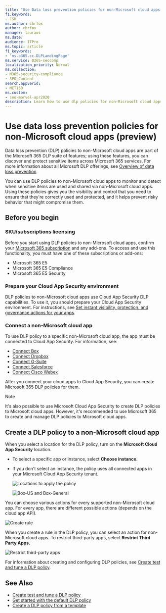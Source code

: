 ```yaml
---
title: "Use Data loss prevention policies for non-Microsoft cloud apps (preview)"
f1.keywords:
- CSH
ms.author: chrfox
author: chrfox
manager: laurawi
ms.date: 
audience: ITPro
ms.topic: article
f1_keywords:
- 'ms.o365.cc.DLPLandingPage'
ms.service: O365-seccomp
localization_priority: Normal
ms.collection: 
- M365-security-compliance
- SPO_Content
search.appverid: 
- MET150
ms.custom:
- seo-marvel-apr2020
description: Learn how to use dlp policies for non-Microsoft cloud apps.
---
```


# Use data loss prevention policies for non-Microsoft cloud apps (preview)

Data loss prevention (DLP) policies to non-Microsoft cloud apps are part of the Microsoft 365 DLP suite of features; using these features, you can discover and protect sensitive items across Microsoft 365 services. For more information about all Microsoft DLP offerings, see [Overview of data loss prevention](./data-loss-prevention-policies.md?view=o365-worldwide).

You can use DLP policies to non-Microsoft cloud apps to monitor and detect when sensitive items are used and shared via non-Microsoft cloud apps. Using these policies gives you the visibility and control that you need to ensure that they're correctly used and protected, and it helps prevent risky behavior that might compromise them.

## Before you begin

### SKU/subscriptions licensing

Before you start using DLP policies to non-Microsoft cloud apps, confirm your [Microsoft 365 subscription](https://www.microsoft.com/microsoft-365/compare-microsoft-365-enterprise-plans?rtc=1) and any add-ons. To access and use this functionality, you must have one of these subscriptions or add-ons:

- Microsoft 365 E5
- Microsoft 365 E5 Compliance
- Microsoft 365 E5 Security

### Prepare your Cloud App Security environment

DLP policies to non-Microsoft cloud apps use Cloud App Security DLP capabilities. To use it, you should prepare your Cloud App Security environment. For instructions, see [Set instant visibility, protection, and governance actions for your apps](/cloud-app-security/getting-started-with-cloud-app-security#step-1-set-instant-visibility-protection-and-governance-actions-for-your-apps).

### Connect a non-Microsoft cloud app

To use DLP policy to a specific non-Microsoft cloud app, the app must be connected to Cloud App Security. For information, see:

- [Connect Box](/cloud-app-security/connect-box-to-microsoft-cloud-app-security)
- [Connect Dropbox](/cloud-app-security/connect-dropbox-to-microsoft-cloud-app-security)
- [Connect G-Suite](/cloud-app-security/connect-google-apps-to-microsoft-cloud-app-security)
- [Connect Salesforce](/cloud-app-security/connect-salesforce-to-microsoft-cloud-app-security)
- [Connect Cisco Webex](/cloud-app-security/connect-webex-to-microsoft-cloud-app-security)

After you connect your cloud apps to Cloud App Security, you can create Microsoft 365 DLP policies for them.

>[!NOTE]
>It's also possible to use Microsoft Cloud App Security to create DLP policies to Microsoft cloud apps. However, it's recommended to use Microsoft 365 to create and manage DLP policies to Microsoft cloud apps.

## Create a DLP policy to a non-Microsoft cloud app

When you select a location for the DLP policy, turn on the **Microsoft Cloud App Security** location.

- To select a specific app or instance, select **Choose instance**.
- If you don't select an instance, the policy uses all connected apps in your Microsoft Cloud App Security tenant.

   ![Locations to apply the policy](../media/1-dlp-non-microsoft-cloud-app-choose-instance.png)

   ![Box-US and Box-General](../media/2-dlp-non-microsoft-cloud-app-box.png)

You can choose various actions for every supported non-Microsoft cloud app. For every app, there are different possible actions (depends on the cloud app API).

![Create rule](../media/3-dlp-non-microsoft-cloud-app-create-rule.png)

When you create a rule in the DLP policy, you can select an action for non-Microsoft cloud apps. To restrict third-party apps, select **Restrict Third Party Apps**.

![Restrict third-party apps](../media/4-dlp-non-microsoft-cloud-app-restrict-third-party-apps.png)

For information about creating and configuring DLP policies, see [Create test and tune a DLP policy](./create-test-tune-dlp-policy.md?view=o365-worldwide).

## See Also

- [Create test and tune a DLP policy](./create-test-tune-dlp-policy.md?view=o365-worldwide)
- [Get started with the default DLP policy](./get-started-with-the-default-dlp-policy.md?view=o365-worldwide)
- [Create a DLP policy from a template](./create-a-dlp-policy-from-a-template.md?view=o365-worldwide)